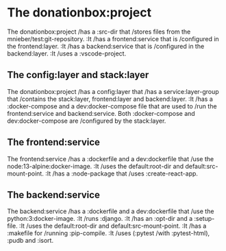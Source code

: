 # The donationbox:project

The donationbox:project /has a :src-dir that /stores files from the mnieber/test:git-repository.
:It /has a frontend:service that is /configured in the frontend:layer.
:It /has a backend:service that is /configured in the backend:layer.
:It /uses a :vscode-project.

## The config:layer and stack:layer

The donationbox:project /has a config:layer that /has a service:layer-group that /contains the stack:layer, frontend:layer and backend:layer.
:It /has a :docker-compose and a dev:docker-compose file that are used
to /run the frontend:service and backend:service.
Both :docker-compose and dev:docker-compose are /configured by the stack:layer.

## The frontend:service

The frontend:service /has a :dockerfile and a dev:dockerfile that /use the node:13-alpine:docker-image.
:It /uses the default:root-dir and default:src-mount-point.
:It /has a :node-package that /uses :create-react-app.

## The backend:service

The backend:service /has a :dockerfile and a dev:dockerfile that /use the python:3:docker-image.
:It /runs :django.
:It /has an :opt-dir and a :setup-file.
:It /uses the default:root-dir and default:src-mount-point.
:It /has a :makefile for /running :pip-compile.
:It /uses (:pytest /with :pytest-html), :pudb and :isort.
